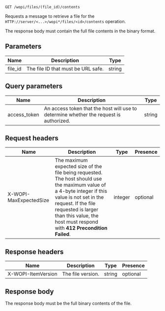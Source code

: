 `GET /wopi/files/(file_id)/contents`

Requests a message to retrieve a file for the `HTTP://server/<...>/wopi*/files/<id>/contents` operation.

The response body must contain the full file contents in the binary format.

## Parameters

| Name     | Description                        | Type   |
| -------- | ---------------------------------- | ------ |
| file\_id | The file ID that must be URL safe. | string |

## Query parameters

| Name          | Description                                                                            | Type   |
| ------------- | -------------------------------------------------------------------------------------- | ------ |
| access\_token | An access token that the host will use to determine whether the request is authorized. | string |

## Request headers

| Name                   | Description                                                                                                                                                                                                                                                        | Type    | Presence |
| ---------------------- | ------------------------------------------------------------------------------------------------------------------------------------------------------------------------------------------------------------------------------------------------------------------ | ------- | -------- |
| X-WOPI-MaxExpectedSize | The maximum expected size of the file being requested. The host should use the maximum value of a 4-byte integer if this value is not set in the request. If the file requested is larger than this value, the host must respond with **412 Precondition Failed**. | integer | optional |

## Response headers

| Name               | Description       | Type   | Presence |
| ------------------ | ----------------- | ------ | -------- |
| X-WOPI-ItemVersion | The file version. | string | optional |

## Response body

The response body must be the full binary contents of the file.
